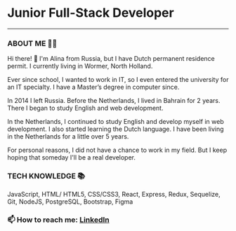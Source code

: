 # Junior Full-Stack Developer
---

### ABOUT ME 🙋‍♀️
Hi there! 👋  I'm Alina from Russia, but I have Dutch permanent residence permit.
I currently living in Wormer, North Holland.

Ever since school, I wanted to work in IT, so I even entered the university for an IT specialty. 
I have a Master’s degree in computer since.

In 2014 I left Russia. Before the Netherlands, I lived in Bahrain for 2 years.
There I began to study English and web development.

In the Netherlands, I continued to study English and develop myself in web development.
I also started learning the Dutch language.
I have been living in the Netherlands for a little over 5 years.

For personal reasons, I did not have a chance to work in my field. 
But I keep hoping that someday I'll be a real developer.

### TECH KNOWLEDGE 📚
JavaScript, HTML/ HTML5, CSS/CSS3, React, Express, Redux, Sequelize, Git, NodeJS, PostgreSQL, Bootstrap, Figma

### 📫 How to reach me: [LinkedIn](https://www.linkedin.com/in/alina-kovaleva/)

<!--
**Alina-Kovaleva/Alina-Kovaleva** is a ✨ _special_ ✨ repository because its `README.md` (this file) appears on your GitHub profile.

Here are some ideas to get you started:

- 🔭 I’m currently working on ...
- 🌱 I’m currently learning ...
- 👯 I’m looking to collaborate on ...
- 🤔 I’m looking for help with ...
- 💬 Ask me about ...
- 📫 How to reach me: ...
- 😄 Pronouns: ...
- ⚡ Fun fact: ...
-->
